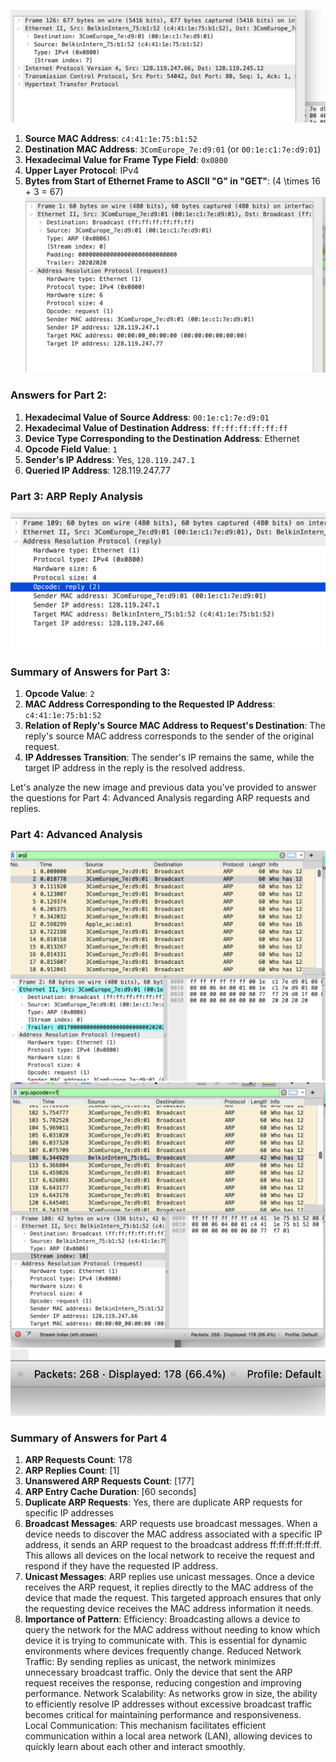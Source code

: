 
![alt text](image-5.png)
1. **Source MAC Address**: `c4:41:1e:75:b1:52`
2. **Destination MAC Address**: `3ComEurope_7e:d9:01` (or `00:1e:c1:7e:d9:01`)
3. **Hexadecimal Value for Frame Type Field**: `0x0800`
4. **Upper Layer Protocol**: IPv4
5. **Bytes from Start of Ethernet Frame to ASCII "G" in "GET"**: \(4 \times 16 + 3 = 67\)
![alt text](image-6.png)
###  Answers for Part 2:
1. **Hexadecimal Value of Source Address**: `00:1e:c1:7e:d9:01`
2. **Hexadecimal Value of Destination Address**: `ff:ff:ff:ff:ff:ff`
3. **Device Type Corresponding to the Destination Address**: Ethernet
4. **Opcode Field Value**: `1`
5. **Sender's IP Address**: Yes, `128.119.247.1`
6. **Queried IP Address**: 128.119.247.77

### Part 3: ARP Reply Analysis

![alt text](image-1.png)
### Summary of Answers for Part 3:
1. **Opcode Value**: `2`
2. **MAC Address Corresponding to the Requested IP Address**: `c4:41:1e:75:b1:52`
3. **Relation of Reply's Source MAC Address to Request's Destination**: The reply's source MAC address corresponds to the sender of the original request.
4. **IP Addresses Transition**: The sender's IP remains the same, while the target IP address in the reply is the resolved address.

Let's analyze the new image and previous data you've provided to answer the questions for Part 4: Advanced Analysis regarding ARP requests and replies.

### Part 4: Advanced Analysis
![alt text](image-7.png)
![alt text](image-8.png)
![alt text](image-9.png)
### Summary of Answers for Part 4
1. **ARP Requests Count**: 178
2. **ARP Replies Count**: [1]
3. **Unanswered ARP Requests Count**: [177]
4. **ARP Entry Cache Duration**: [60 seconds]
5. **Duplicate ARP Requests**: Yes, there are duplicate ARP requests for specific IP addresses
6. **Broadcast Messages**: ARP requests use broadcast messages. When a device needs to discover the MAC address associated with a specific IP address, it sends an ARP request to the broadcast address ff:ff:ff:ff:ff:ff. This allows all devices on the local network to receive the request and respond if they have the requested IP address.
7. **Unicast Messages**: ARP replies use unicast messages. Once a device receives the ARP request, it replies directly to the MAC address of the device that made the request. This targeted approach ensures that only the requesting device receives the MAC address information it needs.
8. **Importance of Pattern**: Efficiency: Broadcasting allows a device to query the network for the MAC address without needing to know which device it is trying to communicate with. This is essential for dynamic environments where devices frequently change.
Reduced Network Traffic: By sending replies as unicast, the network minimizes unnecessary broadcast traffic. Only the device that sent the ARP request receives the response, reducing congestion and improving performance.
Network Scalability: As networks grow in size, the ability to efficiently resolve IP addresses without excessive broadcast traffic becomes critical for maintaining performance and responsiveness.
Local Communication: This mechanism facilitates efficient communication within a local area network (LAN), allowing devices to quickly learn about each other and interact smoothly.

